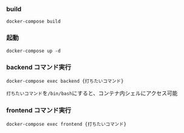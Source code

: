 ### build

```
docker-compose build
```

### 起動

```
docker-compose up -d
```

### backend コマンド実行

```
docker-compose exec backend {打ちたいコマンド}
```

`打ちたいコマンド`を`/bin/bash`にすると、コンテナ内シェルにアクセス可能

### frontend コマンド実行

```
docker-compose exec frontend {打ちたいコマンド}
```